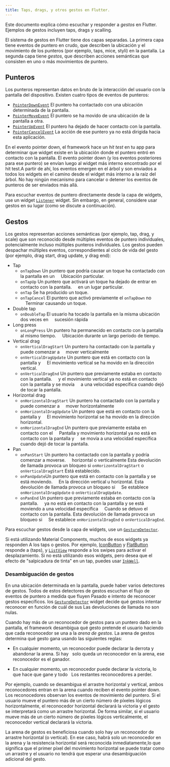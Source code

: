 ```yaml
---
title: Taps, drags, y otros gestos en Flutter.
---
```


Este documento explica cómo escuchar y responder a
_gestos_ en Flutter. Ejemplos de gestos incluyen
taps, drags y scalling.

El sistema de gestos en Flutter tiene dos capas separadas. La primera capa tiene eventos 
de puntero en crudo, que describen la ubicación y el movimiento de los punteros (por ejemplo,
taps, mice, styli) en la pantalla. La segunda capa tiene _gestos_,
que describen acciones semánticas que consisten en uno o más movimientos de puntero.

## Punteros

Los punteros representan datos en bruto de la interacción del usuario con la pantalla del dispositivo. 
Existen cuatro tipos de eventos de punteros:

- [`PointerDownEvent`]({{site.api}}/flutter/gestures/PointerDownEvent-class.html)
  El puntero ha contactado con una ubicación determinada de la pantalla. 
- [`PointerMoveEvent`]({{site.api}}/flutter/gestures/PointerMoveEvent-class.html)
  El puntero se ha movido de una ubicación de la pantalla a otra.
- [`PointerUpEvent`]({{site.api}}/flutter/gestures/PointerUpEvent-class.html)
  El puntero ha dejado  de hacer contacto con la pantalla.
- [`PointerCancelEvent`]({{site.api}}/flutter/gestures/PointerCancelEvent-class.html)
  La acción de ese puntero ya no está dirigida hacia esta aplicación.

En el evento pointer down, el framework hace un _hit test_ en tu app para determinar que 
widget existe en la ubicación donde el puntero entró en contacto con la pantalla. 
El evento pointer down (y los eventos posteriores para ese puntero) se envían luego al widget 
más interno encontrado por el hit test.A partir de ahí, los eventos emergen en el árbol y 
son enviados a todos los widgets en el camino desde el widget más interno a la raíz del árbol. 
No hay ningún mecanismo para cancelar o detener los eventos de punteros de 
ser enviados más allá.

Para escuchar eventos de puntero directamente desde la capa de widgets, 
use un widget [`Listener`]({{site.api}}/flutter/widgets/Listener-class.html)
widget. Sin embargo, en general, considere usar gestos en su lugar 
(como se discute a continuación).

## Gestos

Los gestos representan acciones semánticas (por ejemplo, tap, drag, y scale) que son
reconocido desde múltiples eventos de puntero individuales, potencialmente incluso múltiples
punteros individuales. Los gestos pueden despachar múltiples eventos, correspondientes al
ciclo de vida del gesto (por ejemplo, drag start, drag update, y drag end):

- Tap
  - `onTapDown` Un puntero que podría causar un toque ha contactado con la pantalla en un
    Ubicación particular.
  - `onTapUp` Un puntero que activará un toque ha dejado de entrar en contacto con la pantalla.
    en un lugar particular.
  - `onTap` Se ha producido un toque.
  - `onTapCancel` El puntero que activó previamente el `onTapDown` no
    Terminar causando un toque.
- Double tap
  - `onDoubleTap` El usuario ha tocado la pantalla en la misma ubicación dos veces en
    sucesión rápida
- Long press
  - `onLongPress` Un puntero ha permanecido en contacto con la pantalla al mismo tiempo.
    Ubicación durante un largo período de tiempo.
- Vertical drag
  - `onVerticalDragStart` Un puntero ha contactado con la pantalla y puede comenzar a
    mover verticalmente
  - `onVerticalDragUpdate` Un puntero que está en contacto con la pantalla y
    El movimiento vertical se ha movido en la dirección vertical.
  - `onVerticalDragEnd` Un puntero que previamente estaba en contacto con la pantalla.
    y el movimiento vertical ya no está en contacto con la pantalla y se movía
    a una velocidad específica cuando dejó de tocar la pantalla.
- Horizontal drag
  - `onHorizontalDragStart` Un puntero ha contactado con la pantalla y puede comenzar a
    mover horizontalmente
  - `onHorizontalDragUpdate` Un puntero que está en contacto con la pantalla y
    El movimiento horizontal se ha movido en la dirección horizontal.
  - `onHorizontalDragEnd` Un puntero que previamente estaba en contacto con el
    Pantalla y movimiento horizontal ya no está en contacto con la pantalla y
    se movía a una velocidad específica cuando dejó de tocar la pantalla.
- Pan
  - `onPanStart` Un puntero ha contactado con la pantalla y podría comenzar a moverse.
    horizontal o verticalmente Esta devolución de llamada provoca un bloqueo si 
    `onHorizontalDragStart` o `onVerticalDragStart` Está establecido.
  - `onPanUpdate`Un puntero que está en contacto con la pantalla y se está moviendo.
    En la dirección vertical u horizontal. Esta devolución de llamada provoca un bloqueo si
    Se establece `onHorizontalDragUpdate` o `onVerticalDragUpdate`.
  - `onPanEnd` Un puntero que previamente estaba en contacto con la pantalla.
    ya no está en contacto con la pantalla y se está moviendo a una velocidad específica
    Cuando se detuvo el contacto con la pantalla. Esta devolución de llamada provoca un bloqueo si
    Se establece `onHorizontalDragEnd` o `onVerticalDragEnd`.

Para escuchar gestos desde la capa de widgets, use un
[`GestureDetector`]({{site.api}}/flutter/widgets/GestureDetector-class.html).

Si está utilizando Material Components, muchos de esos widgets ya responden
A los taps o gestos.
Por ejemplo,
[IconButton]({{site.api}}/flutter/material/IconButton-class.html) y
[FlatButton]({{site.api}}/flutter/material/FlatButton-class.html)
responde a (taps), y
[`ListView`]({{site.api}}/flutter/widgets/ListView-class.html)
responde a los swipes para activar el desplazamiento.
Si no está utilizando esos widgets, pero desea que el efecto de "salpicadura de tinta" en un
tap, puedes usar
[`InkWell`]({{site.api}}/flutter/material/InkWell-class.html).

### Desambiguación de gestos

En una ubicación determinada en la pantalla, puede haber varios detectores de gestos. Todos
de estos detectores de gestos escuchan el flujo de eventos de puntero a medida que fluyen
Pasado e intento de reconocer gestos específicos. los
[`GestureDetector`]({{site.api}}/flutter/widgets/GestureDetector-class.html)
widget decide qué gestos intentar reconocer en función de cuál de sus
Las devoluciones de llamada no son nulas.

Cuando hay más de un reconocedor de gestos para un puntero dado en la pantalla, 
el framework desambigua qué gesto pretende el usuario haciendo que cada 
reconocedor se una a la _arena de gestos_. La arena de gestos 
determina qué gesto gana usando las siguientes reglas:

- En cualquier momento, un reconocedor puede declarar la derrota y abandonar la arena. Si hay
  solo queda un reconocedor en la arena, ese reconocedor es el ganador.

- En cualquier momento, un reconocedor puede declarar la victoria, lo que hace que gane y todo
  Los restantes reconocedores a perder.

Por ejemplo, cuando se desambigua el arrastre horizontal y vertical, ambos 
reconocedores entran en la arena cuando reciben el evento pointer down. 
Los reconocedores observan los eventos de movimiento del puntero. Si el usuario mueve 
el puntero más de un cierto número de píxeles lógicos horizontalmente, 
el reconocedor horizontal declarará la victoria y el gesto se interpretará 
como un arrastre horizontal. De forma similar, si el usuario mueve más de un 
cierto número de píxeles lógicos verticalmente, el reconocedor vertical declarará la victoria.

La arena de gestos es beneficiosa cuando solo hay un reconocedor de arrastre horizontal (o vertical). 
En ese caso, habrá solo un reconocedor en la arena y la resistencia horizontal será 
reconocida inmediatamente,lo que significa que el primer píxel del movimiento 
horizontal se puede tratar como un arrastre y el usuario no tendrá que esperar 
una desambiguación adicional del gesto.
